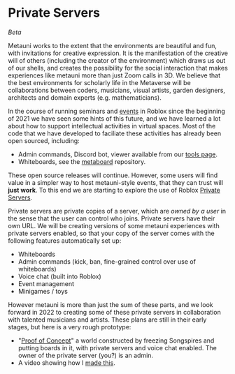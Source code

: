 # Private Servers

*Beta*

Metauni works to the extent that the environments are beautiful and fun, with invitations for creative expression. It is the manifestation of the creative will of others (including the creator of the environment) which draws us out of our shells, and creates the possibility for the social interaction that makes experiences like metauni more than just Zoom calls in 3D. We believe that the best environments for scholarly life in the Metaverse will be collaborations between coders, musicians, visual artists, garden designers, architects and domain experts (e.g. mathematicians). 

In the course of running seminars and [events](https://metauni.org/posts/events/events) in Roblox since the beginning of 2021 we have seen some hints of this future, and we have learned a lot about how to support intellectual activities in virtual spaces. Most of the code that we have developed to faciliate these activities has already been open sourced, including:

* Admin commands, Discord bot, viewer available from our [tools page](https://metauni.org/posts/make-your-own/tools).
* Whiteboards, see the [metaboard](https://github.com/metauni/metaboard) repository.

These open source releases will continue. However, some users will find value in a simpler way to host metauni-style events, that they can trust will **just work**. To this end we are starting to explore the use of Roblox [Private Servers](https://en.help.roblox.com/hc/en-us/articles/205345050-How-do-I-Purchase-and-Configure-Private-VIP-Servers-).

Private servers are private copies of a server, which are *owned by a user* in the sense that the user can control who joins. Private servers have their own URL. We will be creating versions of some metauni experiences with private servers enabled, so that your copy of the server comes with the following features automatically set up:

- Whiteboards
- Admin commands (kick, ban, fine-grained control over use of whiteboards)
- Voice chat (built into Roblox)
- Event management
- Minigames / toys

However metauni is more than just the sum of these parts, and we look forward in 2022 to creating some of these private servers in collaboration with talented musicians and artists. These plans are still in their early stages, but here is a very rough prototype:

- "[Proof of Concept](https://www.roblox.com/games/8276085305/Proof-of-Concept)" a world constructed by freezing Songspires and putting boards in it, with private servers and voice chat enabled. The owner of the private server (you?) is an admin.
- A video showing how I [made this](https://youtu.be/pB44fI0lKso).
